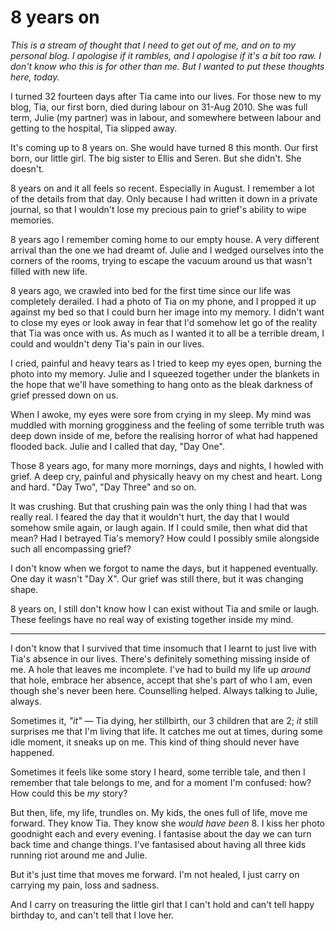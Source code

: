 # 8 years on

_This is a stream of thought that I need to get out of me, and on to my personal blog. I apologise if it rambles, and I apologise if it's a bit too raw. I don't know who this is for other than me. But I wanted to put these thoughts here, today._

I turned 32 fourteen days after Tia came into our lives. For those new to my blog, Tia, our first born, died during labour on 31-Aug 2010. She was full term, Julie (my partner) was in labour, and somewhere between labour and getting to the hospital, Tia slipped away.

It's coming up to 8 years on. She would have turned 8 this month. Our first born, our little girl. The big sister to Ellis and Seren. But she didn't. She doesn't.

<!--more-->

8 years on and it all feels so recent. Especially in August. I remember a lot of the details from that day. Only because I had written it down in a private journal, so that I wouldn't lose my precious pain to grief's ability to wipe memories.

8 years ago I remember coming home to our empty house. A very different arrival than the one we had dreamt of. Julie and I wedged ourselves into the corners of the rooms, trying to escape the vacuum around us that wasn't filled with new life.

8 years ago, we crawled into bed for the first time since our life was completely derailed. I had a photo of Tia on my phone, and I propped it up against my bed so that I could burn her image into my memory. I didn't want to close my eyes or look away in fear that I'd somehow let go of the reality that Tia was once with us. As much as I wanted it to all be a terrible dream, I could and wouldn't deny Tia's pain in our lives.

I cried, painful and heavy tears as I tried to keep my eyes open, burning the photo into my memory. Julie and I squeezed together under the blankets in the hope that we'll have something to hang onto as the bleak darkness of grief pressed down on us.

When I awoke, my eyes were sore from crying in my sleep. My mind was muddled with morning grogginess and the feeling of some terrible truth was deep down inside of me, before the realising horror of what had happened flooded back. Julie and I called that day, "Day One".

Those 8 years ago, for many more mornings, days and nights, I howled with grief. A deep cry, painful and physically heavy on my chest and heart. Long and hard. "Day Two", "Day Three" and so on.

It was crushing. But that crushing pain was the only thing I had that was really real. I feared the day that it wouldn't hurt, the day that I would somehow smile again, or laugh again. If I could smile, then what did that mean? Had I betrayed Tia's memory? How could I possibly smile alongside such all encompassing grief?

I don't know when we forgot to name the days, but it happened eventually. One day it wasn't "Day X". Our grief was still there, but it was changing shape.

8 years on, I still don't know how I can exist without Tia and smile or laugh. These feelings have no real way of existing together inside my mind.

---

I don't know that I survived that time insomuch that I learnt to just live with Tia's absence in our lives. There's definitely something missing inside of me. A hole that leaves me incomplete. I've had to build my life up _around_ that hole, embrace her absence, accept that she's part of who I am, even though she's never been here. Counselling helped. Always talking to Julie, always.

Sometimes it, _"it"_ — Tia dying, her stillbirth, our 3 children that are 2; _it_ still surprises me that I'm living that life. It catches me out at times, during some idle moment, it sneaks up on me. This kind of thing should never have happened.

Sometimes it feels like some story I heard, some terrible tale, and then I remember that tale belongs to me, and for a moment I'm confused: how? How could this be _my_ story?

But then, life, my life, trundles on. My kids, the ones full of life, move me forward. They know Tia. They know she _would have been_ 8. I kiss her photo goodnight each and every evening. I fantasise about the day we can turn back time and change things. I've fantasised about having all three kids running riot around me and Julie.

But it's just time that moves me forward. I'm not healed, I just carry on carrying my pain, loss and sadness.

And I carry on treasuring the little girl that I can't hold and can't tell happy birthday to, and can't tell that I love her.
